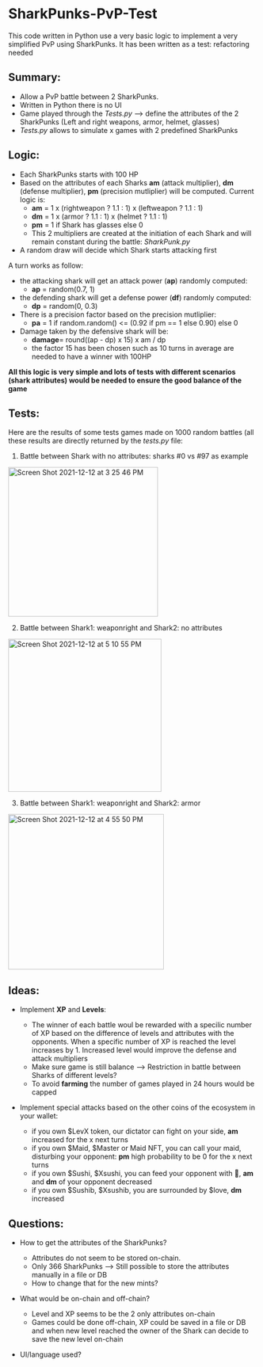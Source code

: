 # SharkPunks-PvP-Test
This code written in Python use a very basic logic to implement a very simplified PvP using SharkPunks.
It has been written as a test: refactoring needed


## Summary:
* Allow a PvP battle between 2 SharkPunks. 
* Written in Python there is no UI
* Game played through the *Tests.py*  --> define the attributes of the 2 SharkPunks (Left and right weapons, armor, helmet, glasses)
* *Tests.py* allows to simulate x games with 2 predefined SharkPunks
 
 
## Logic:
* Each SharkPunks starts with 100 HP
* Based on the attributes of each Sharks **am** (attack multiplier), **dm** (defense multiplier), **pm** (precision mutliplier) will be computed. Current logic is:
  * **am** = 1 x (rightweapon ? 1.1 : 1) x (leftweapon ? 1.1 : 1)
  * **dm** = 1 x (armor ? 1.1 : 1) x (helmet ? 1.1 : 1)
  * **pm** = 1 if Shark has glasses else 0
  * This 2 multipliers are created at the initiation of each Shark and will remain constant during the battle: *SharkPunk.py*
* A random draw will decide which Shark starts attacking first

A turn works as follow:
* the attacking shark will get an attack power (**ap**) randomly computed:
  * **ap** = random(0.7, 1)
* the defending shark will get a defense power (**df**) randomly computed:
  * **dp** = random(0, 0.3)
* There is a precision factor based on the precision mutliplier:  
  * **pa** = 1 if random.random() <= (0.92 if pm == 1 else 0.90) else 0
* Damage taken by the defensive shark will be:
  * **damage**= round((ap - dp) x 15) x am / dp
  * the factor 15 has been chosen such as 10 turns in average are needed to have a winner with 100HP

**All this logic is very simple and lots of tests with different scenarios (shark attributes) would be needed to ensure the good balance of the game**


## Tests:
Here are the results of some tests games made on 1000 random battles (all these results are directly returned by the *tests.py* file:

1. Battle between Shark with no attributes: sharks #0 vs #97 as example
<img width="302" alt="Screen Shot 2021-12-12 at 3 25 46 PM" src="https://user-images.githubusercontent.com/32247660/145728367-118b86a2-6724-460c-99d3-27cdc93cfc33.png">

2. Battle between Shark1: weaponright and Shark2: no attributes
<img width="309" alt="Screen Shot 2021-12-12 at 5 10 55 PM" src="https://user-images.githubusercontent.com/32247660/145731551-f0187fbe-cec7-490a-a523-08fdb71018d8.png">

3. Battle between Shark1: weaponright and Shark2: armor
<img width="314" alt="Screen Shot 2021-12-12 at 4 55 50 PM" src="https://user-images.githubusercontent.com/32247660/145731119-3aa7e9f5-16f2-4750-8cf3-b1fc611f9e1a.png">


## Ideas:
* Implement **XP** and **Levels**:
  * The winner of each battle woul be rewarded with a specilic number of XP based on the difference of levels and attributes with the opponents. When a specific number of XP is reached the level increases by 1. Increased level would improve the defense and attack multipliers
  * Make sure game is still balance --> Restriction in battle between Sharks of different levels?
  * To avoid **farming** the number of games played in 24 hours would be capped

* Implement special attacks based on the other coins of the ecosystem in your wallet:
  * if you own $LevX token, our dictator can fight on your side, **am** increased for the x next turns
  * if you own $Maid, $Master or Maid NFT, you can call your maid, disturbing your opponent: **pm** high probability to be 0 for the x next turns
  * if you own $Sushi, $Xsushi, you can feed your opponent with 🍣, **am** and **dm** of your opponent decreased 
  * if you own $Sushib, $Xsushib, you are surrounded by $love, **dm** increased


## Questions:
* How to get the attributes of the SharkPunks?
  * Attributes do not seem to be stored on-chain. 
  * Only 366 SharkPunks --> Still possible to store the attributes manually in a file or DB
  * How to change that for the new mints?

* What would be on-chain and off-chain?
  * Level and XP seems to be the 2 only attributes on-chain
  * Games could be done off-chain, XP could be saved in a file or DB and when new level reached the owner of the Shark can decide to save the new level on-chain

* UI/language used? 



